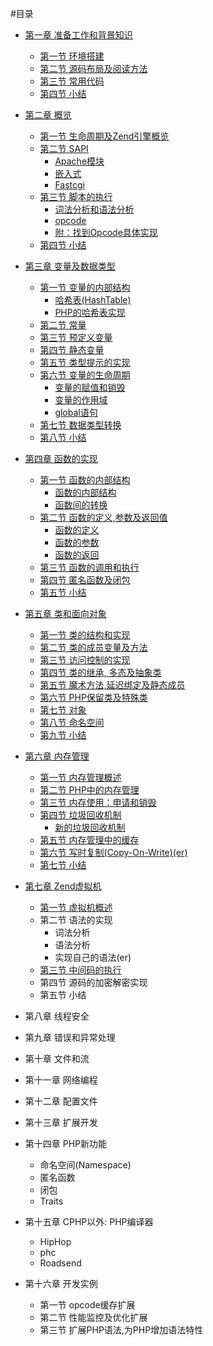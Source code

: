 #目录

- [第一章 准备工作和背景知识][prepare-and-background]
	* [第一节 环境搭建][build-env]
	* [第二节 源码布局及阅读方法][code-structure]
	* [第三节 常用代码][common-code-in-php-src]
	* [第四节 小结][01-summary]

- [第二章 概览][survey]
	* [第一节 生命周期及Zend引擎概览][php-life-cycle]
	* [第二节 SAPI][sapi-overview]
        + [Apache模块][php-module-in-apache]
        + [嵌入式][embedding-php]
        + [Fastcgi][fastcgi]
	* [第三节 脚本的执行][script-execution]
		+ [词法分析和语法分析][lex-and-yacc]
		+ [opcode][opcode]
		+ [附：找到Opcode具体实现][opcode-handler]
	* [第四节 小结][02-summary]

- [第三章 变量及数据类型][variables]
	* [第一节 变量的内部结构][variables-structure]
		+ [哈希表(HashTable)][variables-hashtable]
		+ [PHP的哈希表实现][variables-hashtable-in-php]
    * [第二节 常量][const-var]
	* [第三节 预定义变量][pre-defined-variable]
	* [第四节 静态变量][static-var]
	* [第五节 类型提示的实现][type-hint-imp]
	* [第六节 变量的生命周期][var-lifecycle]
		+ [变量的赋值和销毁][var-define-and-init]
		+ [变量的作用域][var-scope]
		+ [global语句][var-global]
	* [第七节 数据类型转换][type-cast]
	* [第八节 小结][03-summary]


- [第四章 函数的实现][function]
    * [第一节 函数的内部结构][function-struct-overview]
        + [函数的内部结构][function-struct]
		+ [函数间的转换][function-union]
    * [第二节 函数的定义,参数及返回值][function-define-pr]
        + [函数的定义][function-define]
		+ [函数的参数][function-param]
        + [函数的返回][function-return]
    * [第三节 函数的调用和执行][function-call]
    * [第四节 匿名函数及闭包][anonymous-function]
    * [第五节 小结][04-summary]

- [第五章 类和面向对象][class]
    * [第一节 类的结构和实现][class-struct]
    * [第二节 类的成员变量及方法][class-member-variables-and-methods]
    * [第三节 访问控制的实现][class-visibility]
    * [第四节 类的继承, 多态及抽象类][class-inherit-abstract]
    * [第五节 魔术方法,延迟绑定及静态成员][class-magic-methods-latebinding]
    * [第六节 PHP保留类及特殊类][class-reserved-and-special-classes]
    * [第七节 对象][class-object]
    * [第八节 命名空间][class-namespace]
    * [第九节 小结][05-summary]

- [第六章 内存管理][memory-management]
	* [第一节 内存管理概述][memory-management-overview]
	* [第二节 PHP中的内存管理][php-memory-manager]
	* [第三节 内存使用：申请和销毁][php-memory-request-free]
	* [第四节 垃圾回收机制][garbage-collection]
		+ [新的垃圾回收机制][new-gc]
	* [第五节 内存管理中的缓存][php-memory-cache]
	* [第六节 写时复制(Copy-On-Write)(er)][copy-on-write]
	* [第七节 小结][06-summary]

- [第七章 Zend虚拟机][zend-vm]
	* [第一节 虚拟机概述][zend-vm-overview]
	* 第二节 语法的实现
		+ 词法分析
		+ 语法分析
		+ 实现自己的语法(er)
	* [第三节 中间码的执行][opcode-exec]
	* 第四节 源码的加密解密实现
	* 第五节 小结

- 第八章 线程安全

- 第九章 错误和异常处理

- 第十章 文件和流

- 第十一章 网络编程

- 第十二章 配置文件

- 第十三章 扩展开发

- 第十四章 PHP新功能
	* 命名空间(Namespace)
	* 匿名函数
	* 闭包
	* Traits

- 第十五章 CPHP以外: PHP编译器
	* HipHop
	* phc
	* Roadsend

- 第十六章 开发实例
	* 第一节 opcode缓存扩展
	* 第二节 性能监控及优化扩展
	* 第三节 扩展PHP语法,为PHP增加语法特性

[prepare-and-background]: 	?p=chapt01/01-00-prepare-and-background
[build-env]: 				?p=chapt01/01-01-php-env-building
[code-structure]: 			?p=chapt01/01-02-code-structure
[common-code-in-php-src]: 	?p=chapt01/01-03-comm-code-in-php-src
[01-summary]: 				?p=chapt01/01-04-summary

[survey]: 				?p=chapt02/02-00-overview
[php-life-cycle]: 		?p=chapt02/02-01-php-life-cycle-and-zend-engine
[sapi-overview]: 		?p=chapt02/02-02-00-overview
[php-module-in-apache]: ?p=chapt02/02-02-01-apache-php-module
[embedding-php]: 		?p=chapt02/02-02-02-embedding-php
[fastcgi]: 				?p=chapt02/02-02-03-fastcgi
[script-execution]: 	?p=chapt02/02-03-00-how-php-script-get-executed
[lex-and-yacc]: 		?p=chapt02/02-03-01-lex-and-yacc
[opcode]: 				?p=chapt02/02-03-02-opcode
[opcode-handler]: 		?p=chapt02/02-03-03-from-opcode-to-handler
[02-summary]: 			?p=chapt02/02-04-summary

[variables]:            ?p=chapt03/03-00-variable-and-data-types
[variables-structure]: 	?p=chapt03/03-01-00-variables-structure
[variables-hashtable]: 	?p=chapt03/03-01-01-hashtable
[variables-hashtable-in-php]: 	?p=chapt03/03-01-02-hashtable-in-php
[const-var]: 			?p=chapt03/03-02-const-var
[pre-defined-variable]:	?p=chapt03/03-03-pre-defined-variable
[static-var]:           ?p=chapt03/03-04-static-var
[type-hint-imp]: 		?p=chapt03/03-05-impl-of-type-hint
[var-lifecycle]:		?p=chapt03/03-06-00-var-lifecycle
[var-define-and-init]:	?p=chapt03/03-06-01-var-define-and-init
[var-scope]: 			?p=chapt03/03-06-02-var-scope
[var-global]: 			?p=chapt03/03-06-03-var-global
[type-cast]: 			?p=chapt03/03-07-type-cast
[03-summary]: 			?p=chapt03/03-08-summary


[function]:            	?p=chapt04/04-00-php-function
[function-struct-overview]:   	?p=chapt04/04-01-00-function-struct-overview
[function-struct]:   	?p=chapt04/04-01-01-function-struct
[function-union]:   	?p=chapt04/04-01-02-function-union
[function-define-pr]:  	?p=chapt04/04-02-00-function-define-param-return
[function-define]:  	?p=chapt04/04-02-01-function-define
[function-param]:       ?p=chapt04/04-02-02-function-param
[function-return]:       ?p=chapt04/04-02-03-function-return
[function-call]:   		?p=chapt04/04-03-function-call
[anonymous-function]:   ?p=chapt04/04-04-anonymous-function
[04-summary]:   		?p=chapt04/04-05-summary

[class]:                ?p=chapt05/05-00-class-and-oop
[class-struct]:         ?p=chapt05/05-01-class-struct
[class-member-variables-and-methods]: ?p=chapt05/05-02-class-member-variables-and-methods
[class-visibility]:      ?p=chapt05/05-03-class-visibility
[class-inherit-abstract]: ?p=chapt05/05-04-class-inherit-abstract
[class-magic-methods-latebinding]: ?p=chapt05/05-05-class-magic-methods-latebinding
[class-reserved-and-special-classes]: ?p=chapt05/05-06-class-reserved-and-special-classes
[class-object]:         ?p=chapt05/05-07-class-object
[class-namespace]:      ?p=chapt05/05-08-class-namespace
[05-summary]:           ?p=chapt05/05-09-summary

[memory-management]:		?p=chapt06/06-00-memory-management
[memory-management-overview]:	?p=chapt06/06-01-memory-management-overview
[php-memory-manager]:		?p=chapt06/06-02-php-memory-manager
[php-memory-request-free]:	?p=chapt06/06-03-php-memory-request-free
[garbage-collection]:       ?p=chapt06/06-04-00-garbage-collection
[new-gc]:                   ?p=chapt06/06-04-01-new-garbage-collection
[php-memory-cache]:         ?p=chapt06/06-05-php-memory-cache
[copy-on-write]:            ?p=chapt06/06-06-copy-on-write
[06-summary]:               ?p=chapt06/06-07-summary

[zend-vm]:                  ?p=chapt07/07-00-zend-vm
[zend-vm-overview]:         ?p=chapt07/07-01-zend-vm-overview
[opcode-exec]:              ?p=chapt07/07-03-opcode-exec
